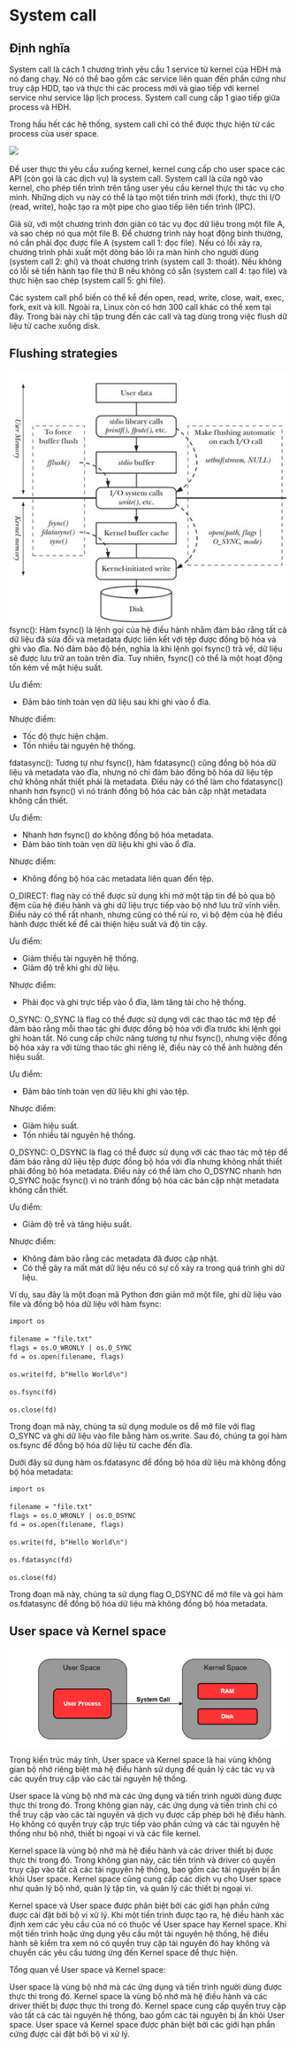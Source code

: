 # System call
## Định nghĩa
System call là cách 1 chương trình yêu cầu 1 service từ kernel của HĐH mà nó đang chạy. Nó có thể bao gồm các service liên quan đến phần cứng như truy cập HDD, tạo và thực thi các process mới và giao tiếp với kernel service như service lập lịch process. System call cung cấp 1 giao tiếp giữa process và HĐH.

Trong hầu hết các hệ thống, system call chỉ có thể được thực hiện từ các process của user space.

![](https://user-images.githubusercontent.com/83684068/124892365-026b2780-e004-11eb-93f7-b430fe8fdabd.png)

Để user thực thi yêu cầu xuống kernel, kernel cung cấp cho user space các API (còn gọi là các dịch vụ) là system call. System call là cửa ngõ vào kernel, cho phép tiến trình trên tầng user yêu cầu kernel thực thi tác vụ cho mình. Những dịch vụ này có thể là tạo một tiến trình mới (fork), thực thi I/O (read, write), hoặc tạo ra một pipe cho giao tiếp liên tiến trình (IPC).

Giả sử, với một chương trình đơn giản có tác vụ đọc dữ liệu trong một file A, và sao chép nó qua một file B. Để chương trình này hoạt động bình thường, nó cần phải đọc được file A (system call 1: đọc file). Nếu có lỗi xảy ra, chương trình phải xuất một dòng báo lỗi ra màn hình cho người dùng (system call 2: ghi) và thoát chương trình (system call 3: thoát). Nếu không có lỗi sẽ tiến hành tạo file thứ B nếu không có sẵn (system call 4: tạo file) và thực hiện sao chép (system call 5: ghi file).

Các system call phổ biến có thể kể đến open, read, write, close, wait, exec, fork, exit và kill. Ngoài ra, Linux còn có hơn 300 call khác có thể xem tại đây. Trong bài này chỉ tập trung đến các call và tag dùng trong việc flush dữ liệu từ cache xuống disk.

## Flushing strategies
![Alt text](/Picture/Storage/image-5.png)
fsync(): Hàm fsync() là lệnh gọi của hệ điều hành nhằm đảm bảo rằng tất cả dữ liệu đã sửa đổi và metadata được liên kết với tệp được đồng bộ hóa và ghi vào đĩa. Nó đảm bảo độ bền, nghĩa là khi lệnh gọi fsync() trả về, dữ liệu sẽ được lưu trữ an toàn trên đĩa. Tuy nhiên, fsync() có thể là một hoạt động tốn kém về mặt hiệu suất.      
  
Ưu điểm:
- Đảm bảo tính toàn vẹn dữ liệu sau khi ghi vào ổ đĩa.

Nhược điểm:
- Tốc độ thực hiện chậm.
- Tốn nhiều tài nguyên hệ thống.


fdatasync(): Tương tự như fsync(), hàm fdatasync() cũng đồng bộ hóa dữ liệu và metadata vào đĩa, nhưng nó chỉ đảm bảo đồng bộ hóa dữ liệu tệp chứ không nhất thiết phải là metadata. Điều này có thể làm cho fdatasync() nhanh hơn fsync() vì nó tránh đồng bộ hóa các bản cập nhật metadata không cần thiết.   

Ưu điểm:
- Nhanh hơn fsync() do không đồng bộ hóa metadata.
- Đảm bảo tính toàn vẹn dữ liệu khi ghi vào ổ đĩa.

Nhược điểm:
- Không đồng bộ hóa các metadata liên quan đến tệp.

O_DIRECT: flag này có thể được sử dụng khi mở một tập tin để bỏ qua bộ đệm của hệ điều hành và ghi dữ liệu trực tiếp vào bộ nhớ lưu trữ vĩnh viễn. Điều này có thể rất nhanh, nhưng cũng có thể rủi ro, vì bộ đệm của hệ điều hành được thiết kế để cải thiện hiệu suất và độ tin cậy.    

Ưu điểm:
- Giảm thiểu tài nguyên hệ thống.
- Giảm độ trễ khi ghi dữ liệu.

Nhược điểm:
- Phải đọc và ghi trực tiếp vào ổ đĩa, làm tăng tải cho hệ thống.

O_SYNC: O_SYNC là flag có thể được sử dụng với các thao tác mở tệp để đảm bảo rằng mỗi thao tác ghi được đồng bộ hóa với đĩa trước khi lệnh gọi ghi hoàn tất. Nó cung cấp chức năng tương tự như fsync(), nhưng việc đồng bộ hóa xảy ra với từng thao tác ghi riêng lẻ, điều này có thể ảnh hưởng đến hiệu suất.   

Ưu điểm:
- Đảm bảo tính toàn vẹn dữ liệu khi ghi vào tệp.

Nhược điểm:
- Giảm hiệu suất.
- Tốn nhiều tài nguyên hệ thống.


O_DSYNC: O_DSYNC là flag có thể được sử dụng với các thao tác mở tệp để đảm bảo rằng dữ liệu tệp được đồng bộ hóa với đĩa nhưng không nhất thiết phải đồng bộ hóa metadata. Điều này có thể làm cho O_DSYNC nhanh hơn O_SYNC hoặc fsync() vì nó tránh đồng bộ hóa các bản cập nhật metadata không cần thiết.  

Ưu điểm:
- Giảm độ trễ và tăng hiệu suất.

Nhược điểm:
- Không đảm bảo rằng các metadata đã được cập nhật.
- Có thể gây ra mất mát dữ liệu nếu có sự cố xảy ra trong quá trình ghi dữ liệu.

Ví dụ, sau đây là một đoạn mã Python đơn giản mở một file, ghi dữ liệu vào file và đồng bộ hóa dữ liệu với hàm fsync:

```
import os

filename = "file.txt"
flags = os.O_WRONLY | os.O_SYNC
fd = os.open(filename, flags)

os.write(fd, b"Hello World\n")

os.fsync(fd)

os.close(fd)
```

Trong đoạn mã này, chúng ta sử dụng module os để mở file với flag O_SYNC và ghi dữ liệu vào file bằng hàm os.write. Sau đó, chúng ta gọi hàm os.fsync để đồng bộ hóa dữ liệu từ cache đến đĩa.

Dưới đây  sử dụng hàm os.fdatasync để đồng bộ hóa dữ liệu mà không đồng bộ hóa metadata:

```
import os

filename = "file.txt"
flags = os.O_WRONLY | os.O_DSYNC
fd = os.open(filename, flags)

os.write(fd, b"Hello World\n")

os.fdatasync(fd)

os.close(fd)
```

Trong đoạn mã này, chúng ta sử dụng flag O_DSYNC để mở file và gọi hàm os.fdatasync để đồng bộ hóa dữ liệu mà không đồng bộ hóa metadata.
## User space và Kernel space
![Alt text](/Picture/Storage/kernel.png)

Trong kiến trúc máy tính, User space và Kernel space là hai vùng không gian bộ nhớ riêng biệt mà hệ điều hành sử dụng để quản lý các tác vụ và các quyền truy cập vào các tài nguyên hệ thống.

User space là vùng bộ nhớ mà các ứng dụng và tiến trình người dùng được thực thi trong đó. Trong không gian này, các ứng dụng và tiến trình chỉ có thể truy cập vào các tài nguyên và dịch vụ được cấp phép bởi hệ điều hành. Họ không có quyền truy cập trực tiếp vào phần cứng và các tài nguyên hệ thống như bộ nhớ, thiết bị ngoại vi và các file kernel.

Kernel space là vùng bộ nhớ mà hệ điều hành và các driver thiết bị được thực thi trong đó. Trong không gian này, các tiến trình và driver có quyền truy cập vào tất cả các tài nguyên hệ thống, bao gồm các tài nguyên bị ẩn khỏi User space. Kernel space cũng cung cấp các dịch vụ cho User space như quản lý bộ nhớ, quản lý tập tin, và quản lý các thiết bị ngoại vi.

Kernel space và User space được phân biệt bởi các giới hạn phần cứng được cài đặt bởi bộ vi xử lý. Khi một tiến trình được tạo ra, hệ điều hành xác định xem các yêu cầu của nó có thuộc về User space hay Kernel space. Khi một tiến trình hoặc ứng dụng yêu cầu một tài nguyên hệ thống, hệ điều hành sẽ kiểm tra xem nó có quyền truy cập tài nguyên đó hay không và chuyển các yêu cầu tương ứng đến Kernel space để thực hiện.

Tổng quan về User space và Kernel space:

User space là vùng bộ nhớ mà các ứng dụng và tiến trình người dùng được thực thi trong đó.
Kernel space là vùng bộ nhớ mà hệ điều hành và các driver thiết bị được thực thi trong đó.
Kernel space cung cấp quyền truy cập vào tất cả các tài nguyên hệ thống, bao gồm các tài nguyên bị ẩn khỏi User space.
User space và Kernel space được phân biệt bởi các giới hạn phần cứng được cài đặt bởi bộ vi xử lý.